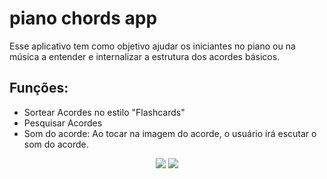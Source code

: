 # piano chords app
Esse aplicativo tem como objetivo ajudar os iniciantes no piano ou na música a entender e internalizar a estrutura dos acordes básicos. 
## Funções:
  * Sortear Acordes no estilo "Flashcards"
  * Pesquisar Acordes
  * Som do acorde: Ao tocar na imagem do acorde, o usuário irá escutar o som do acorde.

<p align="center">
<img src="https://user-images.githubusercontent.com/95550011/194463089-fa489bb5-50ab-4350-923d-75c903e7d880.gif"/>
<img src="https://user-images.githubusercontent.com/95550011/194462436-ad75f533-bca5-49c4-85a5-e9e4875cac81.gif"/>
</p>
